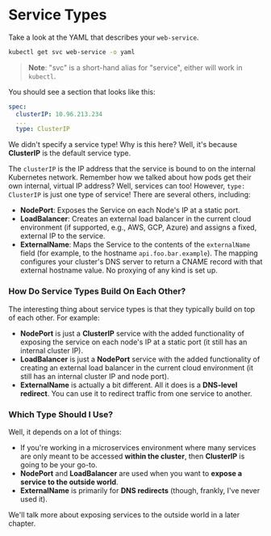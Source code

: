 # Service Types

Take a look at the YAML that describes your `web-service`.

```bash
kubectl get svc web-service -o yaml
```

> **Note**: "svc" is a short-hand alias for "service", either will work in `kubectl`.

You should see a section that looks like this:

```yaml
spec:
  clusterIP: 10.96.213.234
  ...
  type: ClusterIP
```

We didn't specify a service type! Why is this here? Well, it's because **ClusterIP** is the default service type.

The `clusterIP` is the IP address that the service is bound to on the internal Kubernetes network. Remember how we talked about how pods get their own internal, virtual IP address? Well, services can too! However, `type: ClusterIP` is just one type of service! There are several others, including:

- **NodePort**: Exposes the Service on each Node's IP at a static port.
- **LoadBalancer**: Creates an external load balancer in the current cloud environment (if supported, e.g., AWS, GCP, Azure) and assigns a fixed, external IP to the service.
- **ExternalName**: Maps the Service to the contents of the `externalName` field (for example, to the hostname `api.foo.bar.example`). The mapping configures your cluster's DNS server to return a CNAME record with that external hostname value. No proxying of any kind is set up.

### How Do Service Types Build On Each Other?

The interesting thing about service types is that they typically build on top of each other. For example:

- **NodePort** is just a **ClusterIP** service with the added functionality of exposing the service on each node's IP at a static port (it still has an internal cluster IP).
- **LoadBalancer** is just a **NodePort** service with the added functionality of creating an external load balancer in the current cloud environment (it still has an internal cluster IP and node port).
- **ExternalName** is actually a bit different. All it does is a **DNS-level redirect**. You can use it to redirect traffic from one service to another.

### Which Type Should I Use?

Well, it depends on a lot of things:

- If you're working in a microservices environment where many services are only meant to be accessed **within the cluster**, then **ClusterIP** is going to be your go-to.
- **NodePort** and **LoadBalancer** are used when you want to **expose a service to the outside world**.
- **ExternalName** is primarily for **DNS redirects** (though, frankly, I've never used it).

We'll talk more about exposing services to the outside world in a later chapter.

```

```
